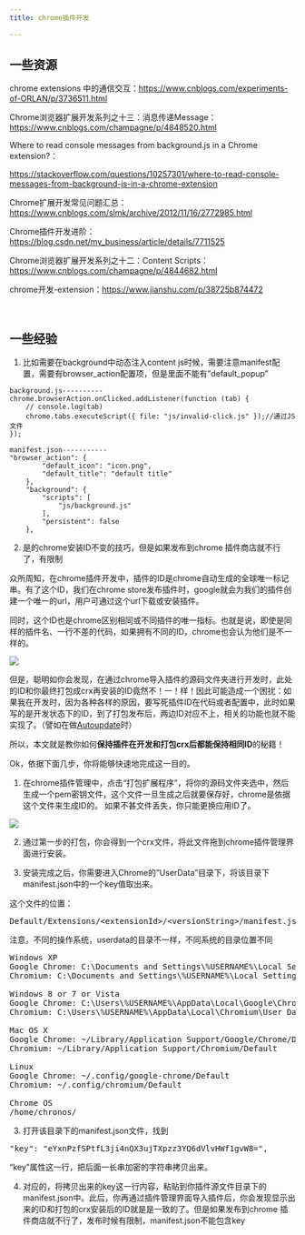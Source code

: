 ```yaml
---
title: chrome插件开发

---
```

## 一些资源

chrome extensions 中的通信交互：<https://www.cnblogs.com/experiments-of-ORLAN/p/3736511.html>

<p class="postTitle">
  Chrome浏览器扩展开发系列之十三：消息传递Message：<a href="https://www.cnblogs.com/champagne/p/4848520.html">https://www.cnblogs.com/champagne/p/4848520.html</a>
</p>

Where to read console messages from background.js in a Chrome extension?：

<https://stackoverflow.com/questions/10257301/where-to-read-console-messages-from-background-js-in-a-chrome-extension>

Chrome扩展开发常见问题汇总：<https://www.cnblogs.com/slmk/archive/2012/11/16/2772985.html>

<p class="csdn_top">
  Chrome插件开发进阶：<a href="https://blog.csdn.net/my_business/article/details/7711525">https://blog.csdn.net/my_business/article/details/7711525</a>
</p>

<p class="postTitle">
  Chrome浏览器扩展开发系列之十二：Content Scripts：<a href="https://www.cnblogs.com/champagne/p/4844682.html">https://www.cnblogs.com/champagne/p/4844682.html</a>
</p>

<p class="postTitle">
  chrome开发-extension：<a href="https://www.jianshu.com/p/38725b874472">https://www.jianshu.com/p/38725b874472</a>
</p>

&nbsp;

## 一些经验

  1. 比如需要在background中动态注入content js时候，需要注意manifest配置，需要有browser\_action配置项，但是里面不能有&#8221;default\_popup&#8221;

<pre class="pure-highlightjs"><code class="">background.js----------
chrome.browserAction.onClicked.addListener(function (tab) {
    // console.log(tab)
    chrome.tabs.executeScript({ file: "js/invalid-click.js" });//通过JS文件
});
</code></pre>

<pre class="pure-highlightjs"><code class="">manifest.json-----------
"browser_action": {
        "default_icon": "icon.png",
        "default_title": "default title"
    },
    "background": {
        "scripts": [
            "js/background.js"
        ],
        "persistent": false
    },
</code></pre>

2. 是的chrome安装ID不变的技巧，但是如果发布到chrome 插件商店就不行了，有限制

众所周知，在chrome插件开发中，插件的ID是chrome自动生成的全球唯一标记串。有了这个ID，我们在chrome store发布插件时，google就会为我们的插件创建一个唯一的url，用户可通过这个url下载或安装插件。

同时，这个ID也是chrome区别相同或不同插件的唯一指标。也就是说，即使是同样的插件名、一行不差的代码，如果拥有不同的ID，chrome也会认为他们是不一样的。

![][1]

但是，聪明如你会发现，在通过chrome导入插件的源码文件夹进行开发时，此处的ID和你最终打包成crx再安装的ID竟然不！一！样！因此可能造成一个困扰：如果我在开发时，因为各种各样的原因，要写死插件ID在代码或者配置中，此时如果写的是开发状态下的ID，到了打包发布后，两边ID对应不上，相关的功能也就不能实现了。（譬如在做<a href="https://developer.chrome.com/extensions/autoupdate" target="_blank" rel="noopener noreferrer">Autoupdate</a>时）

所以，本文就是教你如何**保持插件在开发和打包crx后都能保持相同ID**的秘籍！

Ok，依据下面几步，你将能够快速地完成这一目的。

1. 在chrome插件管理中，点击“打包扩展程序”，将你的源码文件夹选中，然后生成一个pem密钥文件，这个文件一旦生成之后就要保存好，chrome是依据这个文件来生成ID的。 如果不甚文件丢失，你只能更换应用ID了。

![][2]

2. 通过第一步的打包，你会得到一个crx文件，将此文件拖到chrome插件管理界面进行安装。

3. 安装完成之后，你需要进入Chrome的”UserData”目录下，将该目录下manifest.json中的一个key值取出来。

这个文件的位置：

<pre class="prettyprint lang-bsh">Default/Extensions/&lt;extensionId&gt;/&lt;versionString&gt;/manifest.json</pre>

注意，不同的操作系统，userdata的目录不一样，不同系统的目录位置不同

<pre class="prettyprint">Windows XP
Google Chrome: C:\Documents and Settings\%USERNAME%\Local Settings\Application Data\Google\Chrome\User Data\Default
Chromium: C:\Documents and Settings\%USERNAME%\Local Settings\Application Data\Chromium\User Data\Default

Windows 8 or 7 or Vista
Google Chrome: C:\Users\%USERNAME%\AppData\Local\Google\Chrome\User Data\Default
Chromium: C:\Users\%USERNAME%\AppData\Local\Chromium\User Data\Default

Mac OS X
Google Chrome: ~/Library/Application Support/Google/Chrome/Default
Chromium: ~/Library/Application Support/Chromium/Default

Linux
Google Chrome: ~/.config/google-chrome/Default
Chromium: ~/.config/chromium/Default

Chrome OS
/home/chronos/</pre>

3. 打开该目录下的manifest.json文件，找到

<pre class="prettyprint lang-js">"key": "eYxnPzfSPtfL3ji4nQX3ujTXpzz3YQ6dVlvHWf1gvW8=",</pre>

“key”属性这一行，把后面一长串加密的字符串拷贝出来。

4. 对应的，将拷贝出来的key这一行内容，粘贴到你插件源文件目录下的manifest.json中。此后，你再通过插件管理界面导入插件后，你会发现显示出来的ID和打包的crx安装后的ID就是是一致的了。但是如果发布到chrome 插件商店就不行了，发布时候有限制，manifest.json不能包含key

 [1]: https://www.hlqf.net/wp-content/uploads/2014/09/20140926053553_82156.png
 [2]: https://www.hlqf.net/wp-content/uploads/2014/09/20140926042710_47482.png
